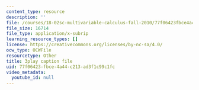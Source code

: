 ```yaml
---
content_type: resource
description: ''
file: /courses/18-02sc-multivariable-calculus-fall-2010/77f06423fbce4a44c213ad3f1c99c1fc_n9gSOBwauRw.srt
file_size: 16714
file_type: application/x-subrip
learning_resource_types: []
license: https://creativecommons.org/licenses/by-nc-sa/4.0/
ocw_type: OCWFile
resourcetype: Other
title: 3play caption file
uid: 77f06423-fbce-4a44-c213-ad3f1c99c1fc
video_metadata:
  youtube_id: null
---
```

